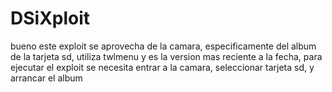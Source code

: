 # DSiXploit
bueno este exploit se aprovecha de la camara, especificamente del album de la tarjeta sd, utiliza twlmenu y es la version mas reciente a la fecha, para ejecutar el exploit se necesita entrar a la camara, seleccionar tarjeta sd, y arrancar el album
